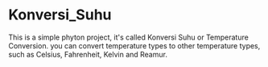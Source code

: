 # Konversi_Suhu
This is a simple phyton project, it's called Konversi Suhu or Temperature Conversion. you can convert temperature types to other temperature types, such as Celsius, Fahrenheit, Kelvin and Reamur.
